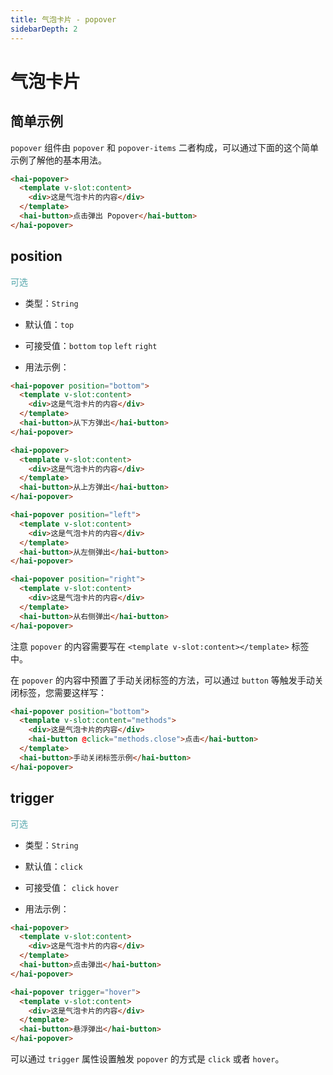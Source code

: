 ```yaml
---
title: 气泡卡片 - popover
sidebarDepth: 2
---
```


# 气泡卡片

## 简单示例

`popover` 组件由 `popover` 和 `popover-items` 二者构成，可以通过下面的这个简单示例了解他的基本用法。

<ClientOnly>
<popover-demo-4></popover-demo-4>
</ClientOnly>

```html
<hai-popover>
  <template v-slot:content>
    <div>这是气泡卡片的内容</div>
  </template>
  <hai-button>点击弹出 Popover</hai-button>
</hai-popover>
```




## position
<font color=#56a7ac>可选</font>

- 类型：`String`

- 默认值：`top`

- 可接受值：`bottom` `top` `left` `right`

- 用法示例：

<ClientOnly>
<popover-demo-1></popover-demo-1>
</ClientOnly>

```html
<hai-popover position="bottom">
  <template v-slot:content>
    <div>这是气泡卡片的内容</div>
  </template>
  <hai-button>从下方弹出</hai-button>
</hai-popover>

<hai-popover>
  <template v-slot:content>
    <div>这是气泡卡片的内容</div>
  </template>
  <hai-button>从上方弹出</hai-button>
</hai-popover>

<hai-popover position="left">
  <template v-slot:content>
    <div>这是气泡卡片的内容</div>
  </template>
  <hai-button>从左侧弹出</hai-button>
</hai-popover>

<hai-popover position="right">
  <template v-slot:content>
    <div>这是气泡卡片的内容</div>
  </template>
  <hai-button>从右侧弹出</hai-button>
</hai-popover>
```

注意 `popover` 的内容需要写在 `<template v-slot:content></template>` 标签中。

在 `popover` 的内容中预置了手动关闭标签的方法，可以通过 `button` 等触发手动关闭标签，您需要这样写：

```html
<hai-popover position="bottom">
  <template v-slot:content="methods">
    <div>这是气泡卡片的内容</div>
    <hai-button @click="methods.close">点击</hai-button>
  </template>
  <hai-button>手动关闭标签示例</hai-button>
</hai-popover>
```

<ClientOnly>
<popover-demo-2></popover-demo-2>
</ClientOnly>




## trigger
<font color=#56a7ac>可选</font>

- 类型：`String`

- 默认值：`click`

- 可接受值： `click` `hover`

- 用法示例：

<ClientOnly>
<popover-demo-3></popover-demo-3>
</ClientOnly>

```html
<hai-popover>
  <template v-slot:content>
    <div>这是气泡卡片的内容</div>
  </template>
  <hai-button>点击弹出</hai-button>
</hai-popover>

<hai-popover trigger="hover">
  <template v-slot:content>
    <div>这是气泡卡片的内容</div>
  </template>
  <hai-button>悬浮弹出</hai-button>
</hai-popover>
```

可以通过 `trigger` 属性设置触发 `popover` 的方式是 `click` 或者 `hover`。